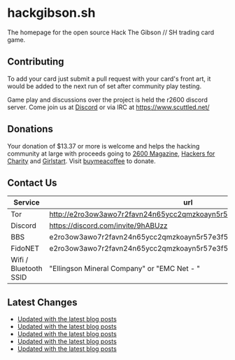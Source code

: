 # hackgibson.sh
The homepage for the open source Hack The Gibson // SH trading card game.


## Contributing

To add your card just submit a pull request with your card's front art, it would be added to the next run of set after community play testing.

Game play and discussions over the project is held the r2600 discord server. Come join us at [Discord](https://discord.com/invite/9hABUzz) or via IRC at https://www.scuttled.net/


## Donations

Your donation of $13.37 or more is welcome and helps the hacking community at large with proceeds going to [2600 Magazine](https://2600.com/), [Hackers for Charity](https://hackersforcharity.org) and [Girlstart](https://girlstart.org).  Visit [buymeacoffee](https://www.buymeacoffee.com/hackgibson.sh) to donate.


## Contact Us

Service | url
-|-
Tor | http://e2ro3ow3awo7r2favn24n65ycc2qmzkoayn5r57e3f56nvjwdcgg32ad.onion
Discord | https://discord.com/invite/9hABUzz
BBS | e2ro3ow3awo7r2favn24n65ycc2qmzkoayn5r57e3f56nvjwdcgg32ad.onion:23
FidoNET | e2ro3ow3awo7r2favn24n65ycc2qmzkoayn5r57e3f56nvjwdcgg32ad.onion:24554
Wifi / Bluetooth SSID | "Ellingson Mineral Company" or "EMC Net - <fidonet address>"

## Latest Changes
<!-- BLOG-POST-LIST:START -->
- [Updated with the latest blog posts](https://github.com/DFW2600/hackgibson.sh/commit/0b7f5d6ea94eb5005114d422beaa76ca8de75898)
- [Updated with the latest blog posts](https://github.com/DFW2600/hackgibson.sh/commit/98ef49c18b9c44cc80d65ca00b040d2a3b991614)
- [Updated with the latest blog posts](https://github.com/DFW2600/hackgibson.sh/commit/073d8c0b37b39b3e67f0bc9a9792689c080befa4)
- [Updated with the latest blog posts](https://github.com/DFW2600/hackgibson.sh/commit/bc3532adb3ee989f219cef04e437996fb21e74c3)
- [Updated with the latest blog posts](https://github.com/DFW2600/hackgibson.sh/commit/a92e4f8aaed5829a08a9f2f23c1001aab1969f3c)
<!-- BLOG-POST-LIST:END -->
